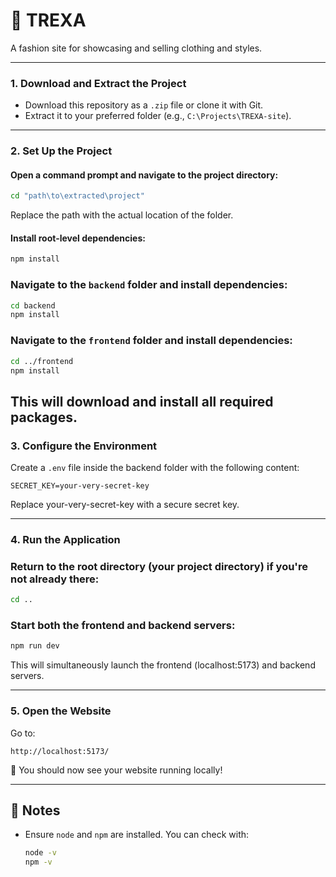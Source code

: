 # 👜 TREXA

A fashion site for showcasing and selling clothing and styles.

---

### 1. Download and Extract the Project
- Download this repository as a `.zip` file or clone it with Git.
- Extract it to your preferred folder (e.g., `C:\Projects\TREXA-site`).

---

### 2. Set Up the Project

#### Open a command prompt and navigate to the project directory:
```bash
cd "path\to\extracted\project"
```
Replace the path with the actual location of the folder.

#### Install root-level dependencies:
```bash
npm install
```

### Navigate to the `backend` folder and install dependencies:
```bash
cd backend
npm install
```

### Navigate to the `frontend` folder and install dependencies:
```bash
cd ../frontend
npm install
```

This will download and install all required packages.
---

### 3. Configure the Environment

Create a `.env` file inside the backend folder with the following content:

```env
SECRET_KEY=your-very-secret-key
```
Replace your-very-secret-key with a secure secret key.

---

### 4. Run the Application

### Return to the root directory (your project directory) if you're not already there:
```bash
cd ..
```

### Start both the frontend and backend servers:
```bash
npm run dev
```

This will simultaneously launch the frontend (localhost:5173) and backend servers.

---

### 5. Open the Website

Go to:

```
http://localhost:5173/
```

🎉 You should now see your website running locally!

---

## 💬 Notes

- Ensure `node` and `npm` are installed. You can check with:
  ```bash
  node -v
  npm -v
  ```
